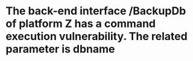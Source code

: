 # The back-end interface /BackupDb of platform Z has a command execution vulnerability. The related parameter is dbname